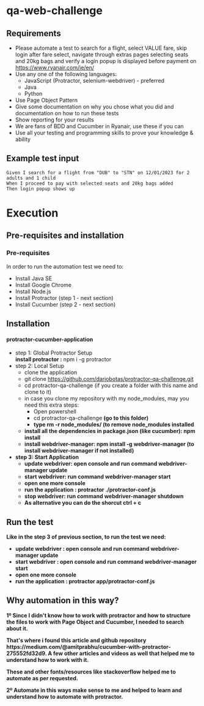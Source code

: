# qa-web-challenge
## Requirements
- Please automate a test to search for a flight, select VALUE fare, skip login after fare select, navigate through extras pages selecting seats and 20kg bags and verify a login popup is displayed before payment on https://www.ryanair.com/ie/en/
- Use any one of the following languages:
  - JavaScript (Protractor, selenium-webdriver) - preferred
  - Java
  - Python
- Use Page Object Pattern
- Give some documentation on why you chose what you did and documentation on how to run these tests
- Show reporting for your results
- We are fans of BDD and Cucumber in Ryanair, use these if you can
- Use all your testing and programming skills to prove your knowledge & ability

## Example test input
```
Given I search for a flight from "DUB" to "STN" on 12/01/2023 for 2 adults and 1 child
When I proceed to pay with selected seats and 20kg bags added
Then login popup shows up
```

# Execution
## Pre-requisites and installation
### Pre-requisites
In order to run the automation test we need to:
- Install Java SE
- Install Google Chrome
- Install Node.js
- Install Protractor (step 1 - next section)
- Install Cucumber (step 2 - next section)

## Installation
#### protractor-cucumber-application
- step 1: Global Protractor Setup <br />
<b>install protractor :</b> npm i -g protractor<br />
- step 2: Local Setup <br />
  - clone the application <br />
  - git clone https://github.com/dariobotas/protractor-qa-challenge.git <br />
  - cd protractor-qa-challenge (if you create a folder with this name and clone to it)<br />
  - in case you clone my repository with my node_modules, may you need this extra steps:
    - Open powershell
    - cd protractor-qa-challenge <b>(go to this folder)<b>
    - <b>type</b> rm -r node_modules/ <b>(to remove node_modules installed</b>
  - <b>install all the dependencies in package.json (like cucumber):</b> npm install <br />
  - <b>install webdriver-manager:</b> npm install -g webdriver-manager (to install webdriver-manager if not installed)<br />
- step 3: Start Application <br />
  - <b>update webdriver:</b> open console and run command webdriver-manager update<br />
  - <b>start webdriver:</b> run command webdriver-manager start<br />
  - open one more console <br />
  - <b>run the application :</b> protractor ./protractor-conf.js<br />
  - <b>stop webdriver:</b> run command webdriver-manager shutdown<br />
  - As alternative you can do the shorcut ctrl + c
## Run the test
Like in the step 3 of previous section, to run the test we need:
- <b>update webdriver :</b> open console and run command webdriver-manager update<br />
- <b>start webdriver :</b> open console and run command webdriver-manager start<br />
- open one more console <br />
- <b>run the application :</b> protractor app/protractor-conf.js<br />

## Why automation in this way?
<p>1º Since I didn't know how to work with protractor and how to structure 
the files to work with Page Object and Cucumber, I needed to search about it. </p>
<p>That's where i found this article and github repository https://medium.com/@amitprabhu/cucumber-with-protractor-275552fd32d9. A few other articles and videos as well that helped me to understand how to work with it.</p>
<p>These and other fonts/resources like stackoverflow helped me to automate as per requested.</p>
<p>2º Automate in this ways make sense to me and helped to learn and understand how to automate with protractor.</p>

